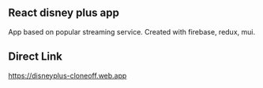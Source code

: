 ## React disney plus app 
App based on popular streaming service. 
Created with firebase, redux, mui.

## Direct Link
https://disneyplus-cloneoff.web.app
